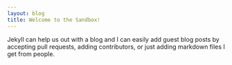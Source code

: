 ```yaml
---
layout: blog
title: Welcome to the Sandbox!
---
```


Jekyll can help us out with a blog and I can easily add guest blog posts by accepting pull requests, adding contributors, or just adding markdown files I get from people.